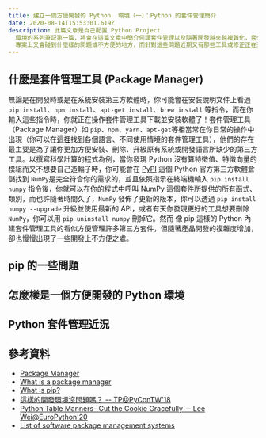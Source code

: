 ```yaml
---
title: 建立一個方便開發的 Python  環境（一）：Python 的套件管理簡介
date: 2020-08-14T15:53:01.619Z
description: 此篇文章是自己配置 Python Project
  環境的系列筆記第一篇，將會在這篇文章中簡介何謂套件管理以及隨著開發越來越複雜化，套件管理需要有哪些支援，其中在 Python
  專案上又會碰到什麼樣的問題或不方便的地方，而針對這些問題近期又有那些工具或修正正在進行。
---
```

<!--
- What is a neat dev environment
- what is the difference between pip
- PEP 518 (https://www.python.org/dev/peps/pep-0518/)
- https://medium.com/@grassfedcode/pep-517-and-518-in-plain-english-47208ca8b7a6
- Current Recommended Tools
-->
## 什麼是套件管理工具 (Package Manager)
無論是在開發時或是在系統安裝第三方軟體時，你可能會在安裝說明文件上看過 `pip install`、`npm install`、`apt-get install`、`brew install` 等指令，而在你輸入這些指令時，你就正在操作套件管理工具下載並安裝軟體了！套件管理工具（Package Manager）如 `pip`、`npm`、`yarn`、`apt-get`等相當常在你日常的操作中出現（你可以在[這裡](https://en.wikipedia.org/wiki/List_of_software_package_management_systems)找到各個語言、不同使用情境的套件管理工具），他們的存在最主要是為了讓你更加方便安裝、刪除、升級原有系統或開發語言所缺少的第三方工具。以撰寫科學計算的程式為例，當你發現 Python 沒有算特徵值、特徵向量的模組而又不想要自己造輪子時，你可能會在 [PyPI](https://pypi.org/) 這個 Python 官方第三方軟體倉儲找到 `NumPy`是完全符合你的需求的，並且依照指示在終端機輸入 `pip install numpy` 指令後，你就可以在你的程式中呼叫 NumPy 這個套件所提供的所有函式、類別，而也許隨著時間久了，`NumPy` 發佈了更新的版本，你可以透過 `pip install numpy --upgrade` 升級並使用最新的 API，或者有天你發現更好的工具想要刪除 `NumPy`，你可以用 `pip uninstall numpy` 刪掉它。然而 像 pip 這樣的 Python 內建套件管理工具的看似方便管理許多第三方套件，但隨著產品開發的複雜度增加，卻也慢慢出現了一些開發上不方便之處。
## pip 的一些問題
## 怎麼樣是一個方便開發的 Python 環境
## Python 套件管理近況
## 參考資料
- [Package Manager](https://en.wikipedia.org/wiki/Package_manager#Front-ends_for_locally_compiled_packages)
- [What is a package manager](https://web.archive.org/web/20171017151526/http://aptitude.alioth.debian.org/doc/en/pr01s02.html)
- [What is pip?](https://realpython.com/what-is-pip/)
- [這樣的開發環境沒問題嗎？ -- TP@PyConTW'18](https://speakerdeck.com/uranusjr/zhe-yang-de-kai-fa-huan-jing-mei-wen-ti-ma)
- [Python Table Manners- Cut the Cookie Gracefully -- Lee Wei@EuroPython'20](https://speakerdeck.com/leew/python-table-manners-cut-the-cookie-gracefully-at-euro-python-2020)
- [List of software package management systems](https://en.wikipedia.org/wiki/List_of_software_package_management_systems)